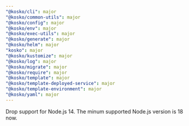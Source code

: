 ```yaml
---
"@kosko/cli": major
"@kosko/common-utils": major
"@kosko/config": major
"@kosko/env": major
"@kosko/exec-utils": major
"@kosko/generate": major
"@kosko/helm": major
"kosko": major
"@kosko/kustomize": major
"@kosko/log": major
"@kosko/migrate": major
"@kosko/require": major
"@kosko/template": major
"@kosko/template-deployed-service": major
"@kosko/template-environment": major
"@kosko/yaml": major
---
```


Drop support for Node.js 14. The minum supported Node.js version is 18 now.
